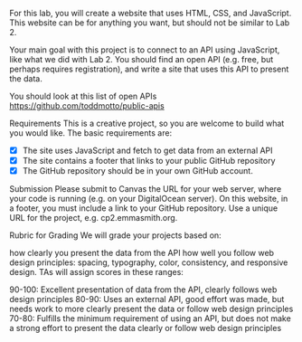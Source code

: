 For this lab, you will create a website that uses HTML, CSS, and JavaScript. This website can be for anything you want, but should not be similar to Lab 2.

Your main goal with this project is to connect to an API using JavaScript, like what we did with Lab 2. You should find an open API (e.g. free, but perhaps requires registration), and write a site that uses this API to present the data.

You should look at this list of open APIs https://github.com/toddmotto/public-apis

Requirements
This is a creative project, so you are welcome to build what you would like. The basic requirements are:

- [x] The site uses JavaScript and fetch to get data from an external API
- [x] The site contains a footer that links to your public GitHub repository
- [x] The GitHub repository should be in your own GitHub account.

Submission
Please submit to Canvas the URL for your web server, where your code is running (e.g. on your DigitalOcean server). On this website, in a footer, you must include a link to your GitHub repository. Use a unique URL for the project, e.g. cp2.emmasmith.org.

Rubric for Grading
We will grade your projects based on:

how clearly you present the data from the API
how well you follow web design principles: spacing, typography, color, consistency, and responsive design.
TAs will assign scores in these ranges:

90-100: Excellent presentation of data from the API, clearly follows web design principles
80-90: Uses an external API, good effort was made, but needs work to more clearly present the data or follow web design principles
70-80: Fulfills the minimum requirement of using an API, but does not make a strong effort to present the data clearly or follow web design principles
